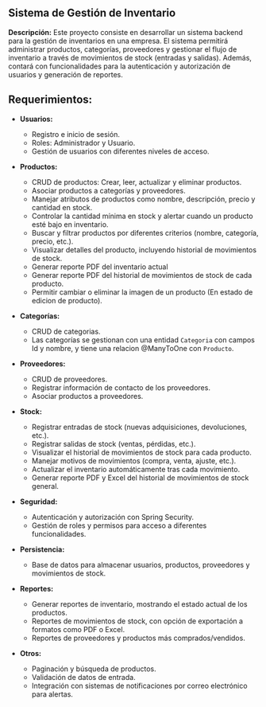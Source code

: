 ## Sistema de Gestión de Inventario

**Descripción:**
Este proyecto consiste en desarrollar un sistema backend para la gestión de inventarios en una empresa. El sistema permitirá administrar productos, categorías, proveedores y gestionar el flujo de inventario a través de movimientos de stock (entradas y salidas). Además, contará con funcionalidades para la autenticación y autorización de usuarios y generación de reportes.


## Requerimientos:

- **Usuarios:**
  - Registro e inicio de sesión.
  - Roles: Administrador y Usuario.
  - Gestión de usuarios con diferentes niveles de acceso.

- **Productos:**
  - CRUD de productos: Crear, leer, actualizar y eliminar productos.
  - Asociar productos a categorías y proveedores.
  - Manejar atributos de productos como nombre, descripción, precio y cantidad en stock.
  - Controlar la cantidad mínima en stock y alertar cuando un producto esté bajo en inventario.
  - Buscar y filtrar productos por diferentes criterios (nombre, categoría, precio, etc.).
  - Visualizar detalles del producto, incluyendo historial de movimientos de stock.
  - Generar reporte PDF del inventario actual
  - Generar reporte PDF del historial de movimientos de stock de cada producto.
  - Permitir cambiar o eliminar la imagen de un producto (En estado de edicion de producto).

- **Categorías:**
  - CRUD de categorias.
  - Las categorías se gestionan con una entidad `Categoria` con campos Id y nombre, y tiene una relacion @ManyToOne con `Producto`.

- **Proveedores:**
  - CRUD de proveedores.
  - Registrar información de contacto de los proveedores.
  - Asociar productos a proveedores.

- **Stock:**
  - Registrar entradas de stock (nuevas adquisiciones, devoluciones, etc.).
  - Registrar salidas de stock (ventas, pérdidas, etc.).
  - Visualizar el historial de movimientos de stock para cada producto.
  - Manejar motivos de movimientos (compra, venta, ajuste, etc.).
  - Actualizar el inventario automáticamente tras cada movimiento.
  - Generar reporte PDF y Excel del historial de movimientos de stock general.

- **Seguridad:**
  - Autenticación y autorización con Spring Security.
  - Gestión de roles y permisos para acceso a diferentes funcionalidades.

- **Persistencia:**
  - Base de datos para almacenar usuarios, productos, proveedores y movimientos de stock.
- **Reportes:**
  - Generar reportes de inventario, mostrando el estado actual de los productos.
  - Reportes de movimientos de stock, con opción de exportación a formatos como PDF o Excel.
  - Reportes de proveedores y productos más comprados/vendidos.

- **Otros:**
  - Paginación y búsqueda de productos.
  - Validación de datos de entrada.
  - Integración con sistemas de notificaciones por correo electrónico para alertas.
